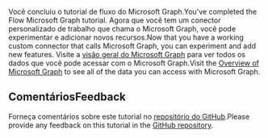 <!-- markdownlint-disable MD002 MD041 -->

<span data-ttu-id="f84bc-101">Você concluiu o tutorial de fluxo do Microsoft Graph.</span><span class="sxs-lookup"><span data-stu-id="f84bc-101">You've completed the Flow Microsoft Graph tutorial.</span></span> <span data-ttu-id="f84bc-102">Agora que você tem um conector personalizado de trabalho que chama o Microsoft Graph, você pode experimentar e adicionar novos recursos.</span><span class="sxs-lookup"><span data-stu-id="f84bc-102">Now that you have a working custom connector that calls Microsoft Graph, you can experiment and add new features.</span></span> <span data-ttu-id="f84bc-103">Visite a [visão geral do Microsoft Graph](/graph/overview) para ver todos os dados que você pode acessar com o Microsoft Graph.</span><span class="sxs-lookup"><span data-stu-id="f84bc-103">Visit the [Overview of Microsoft Graph](/graph/overview) to see all of the data you can access with Microsoft Graph.</span></span>

## <a name="feedback"></a><span data-ttu-id="f84bc-104">Comentários</span><span class="sxs-lookup"><span data-stu-id="f84bc-104">Feedback</span></span>

<span data-ttu-id="f84bc-105">Forneça comentários sobre este tutorial no [repositório do GitHub](https://github.com/microsoftgraph/msgraph-training-microsoftflow).</span><span class="sxs-lookup"><span data-stu-id="f84bc-105">Please provide any feedback on this tutorial in the [GitHub repository](https://github.com/microsoftgraph/msgraph-training-microsoftflow).</span></span>